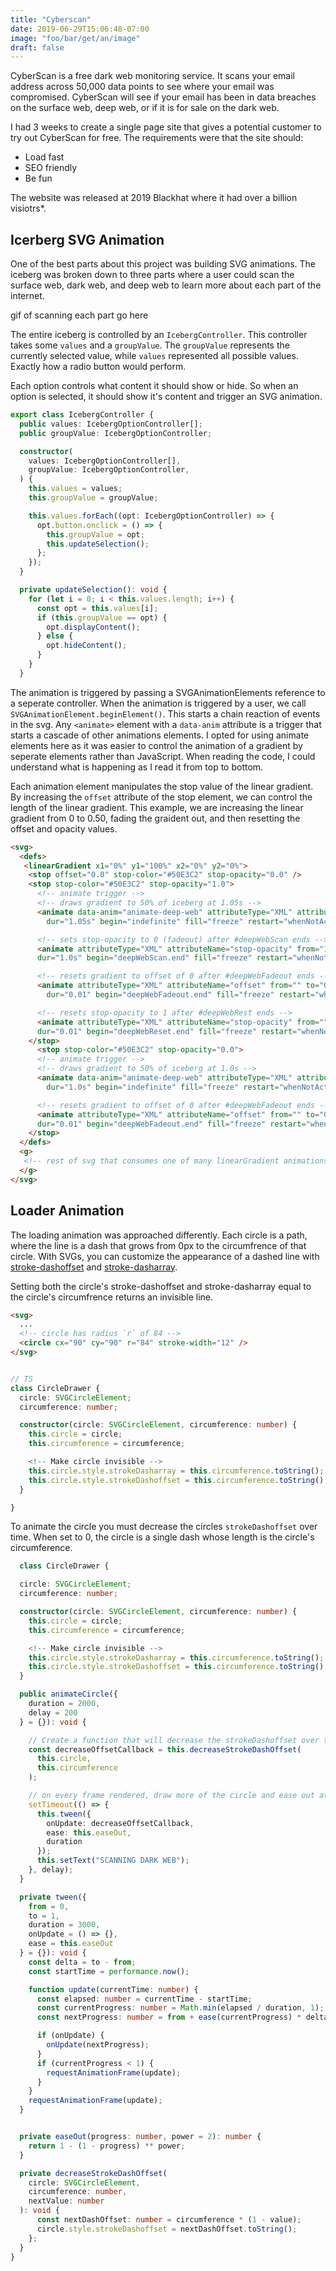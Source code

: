 ```yaml
---
title: "Cyberscan"
date: 2019-06-29T15:06:48-07:00
image: "foo/bar/get/an/image"
draft: false
---
```


CyberScan is a free dark web monitoring service. It scans your email address across 50,000 data points to see where your email was compromised. CyberScan will see if your email has been in data breaches on the surface web, deep web, or if it is for sale on the dark web.

I had 3 weeks to create a single page site that gives a potential customer to try out CyberScan for free. The requirements were that the site should:

- Load fast
- SEO friendly
- Be fun

The website was released at 2019 Blackhat where it had over a billion visiotrs\*.

## Icerberg SVG Animation

One of the best parts about this project was building SVG animations. The iceberg was broken down to three parts where a user could scan the surface web, dark web, and deep web to learn more about each part of the internet.

gif of scanning each part go here

The entire iceberg is controlled by an `IcebergController`. This controller takes some `values` and a `groupValue`. The `groupValue` represents the currently selected value, while `values` represented all possible values. Exactly how a radio button would perform.

Each option controls what content it should show or hide. So when an option is selected, it should show it's content and trigger an SVG animation.

```typescript
export class IcebergController {
  public values: IcebergOptionController[];
  public groupValue: IcebergOptionController;

  constructor(
    values: IcebergOptionController[],
    groupValue: IcebergOptionController,
  ) {
    this.values = values;
    this.groupValue = groupValue;

    this.values.forEach((opt: IcebergOptionController) => {
      opt.button.onclick = () => {
        this.groupValue = opt;
        this.updateSelection();
      };
    });
  }

  private updateSelection(): void {
    for (let i = 0; i < this.values.length; i++) {
      const opt = this.values[i];
      if (this.groupValue == opt) {
        opt.displayContent();
      } else {
        opt.hideContent();
      }
    }
  }
```

The animation is triggered by passing a SVGAnimationElements reference to a seperate controller. When the animation is triggered by a user, we call `SVGAnimationElement.beginElement()`. This starts a chain reaction of events in the svg. Any `<animate>` element with a `data-anim` attribute is a trigger that starts a cascade of other animations elements. I opted for using animate elements here as it was easier to control the animation of a gradient by seperate elements rather than JavaScript. When reading the code, I could understand what is happening as I read it from top to bottom.

Each animation element manipulates the stop value of the linear gradient. By increasing the `offset` attribute of the stop element, we can control the length of the linear gradient. This example, we are increasing the linear gradient from 0 to 0.50, fading the graident out, and then resetting the offset and opacity values.

```html
<svg>
  <defs>
   <linearGradient x1="0%" y1="100%" x2="0%" y2="0%">
    <stop offset="0.0" stop-color="#50E3C2" stop-opacity="0.0" />
    <stop stop-color="#50E3C2" stop-opacity="1.0">
      <!-- animate trigger -->
      <!-- draws gradient to 50% of iceberg at 1.05s -->
      <animate data-anim="animate-deep-web" attributeType="XML" attributeName="offset" from="0.0" to="0.50"
        dur="1.05s" begin="indefinite" fill="freeze" restart="whenNotActive" repeatCount="1"/>

      <!-- sets stop-opacity to 0 (fadeout) after #deepWebScan ends -->
      <animate attributeType="XML" attributeName="stop-opacity" from="1" to="0.0"
      dur="1.0s" begin="deepWebScan.end" fill="freeze" restart="whenNotActive" repeatCount="1"/>

      <!-- resets gradient to offset of 0 after #deepWebFadeout ends -->
      <animate attributeType="XML" attributeName="offset" from="" to="0.0"
        dur="0.01" begin="deepWebFadeout.end" fill="freeze" restart="whenNotActive" repeatCount="1"/>

      <!-- resets stop-opacity to 1 after #deepWebRest ends -->
      <animate attributeType="XML" attributeName="stop-opacity" from="" to="1"
      dur="0.01" begin="deepWebReset.end" fill="freeze" restart="whenNotActive" repeatCount="1"/>
    </stop>
      <stop stop-color="#50E3C2" stop-opacity="0.0">
      <!-- animate trigger -->
      <!-- draws gradient to 50% of iceberg at 1.0s -->
      <animate data-anim="animate-deep-web" attributeType="XML" attributeName="offset" from="0" to="0.50"
        dur="1.0s" begin="indefinite" fill="freeze" restart="whenNotActive"/>

      <!-- resets gradient to offset of 0 after #deepWebFadeout ends -->
      <animate attributeType="XML" attributeName="offset" from="" to="0.0"
      dur="0.01" begin="deepWebFadeout.end" fill="freeze" restart="whenNotActive" repeatCount="1"/>
    </stop>
  </defs>
  <g>
   <!-- rest of svg that consumes one of many linearGradient animations -->
  </g>
</svg>
```

## Loader Animation

The loading animation was approached differently. Each circle is a path, where the line is a dash that grows from 0px to the circumfrence of that circle. With SVGs, you can customize the appearance of a dashed line with [stroke-dashoffset](https://developer.mozilla.org/en-US/docs/Web/SVG/Attribute/stroke-dashoffset) and [stroke-dasharray](https://developer.mozilla.org/en-US/docs/Web/SVG/Attribute/stroke-dasharray).

Setting both the circle's stroke-dashoffset and stroke-dasharray equal to the circle's circumfrence returns an invisible line.

```html
<svg>
  ...
  <!-- circle has radius `r` of 84 -->
  <circle cx="90" cy="90" r="84" stroke-width="12" />
</svg>
```

```typescript

// TS
class CircleDrawer {
  circle: SVGCircleElement;
  circumference: number;

  constructor(circle: SVGCircleElement, circumference: number) {
    this.circle = circle;
    this.circumference = circumference;

    <!-- Make circle invisible -->
    this.circle.style.strokeDasharray = this.circumference.toString();
    this.circle.style.strokeDashoffset = this.circumference.toString();
  }

}
```

To animate the circle you must decrease the circles `strokeDashoffset` over time. When set to 0, the circle is a single dash whose length is the circle's circumference.

```typescript
  class CircleDrawer {

  circle: SVGCircleElement;
  circumference: number;

  constructor(circle: SVGCircleElement, circumference: number) {
    this.circle = circle;
    this.circumference = circumference;

    <!-- Make circle invisible -->
    this.circle.style.strokeDasharray = this.circumference.toString();
    this.circle.style.strokeDashoffset = this.circumference.toString();
  }

  public animateCircle({
    duration = 2000,
    delay = 200
  } = {}): void {

    // Create a function that will decrease the strokeDashoffset over time
    const decreaseOffsetCallback = this.decreaseStrokeDashOffset(
      this.circle,
      this.circumference
    );

    // on every frame rendered, draw more of the circle and ease out at the end.
    setTimeout(() => {
      this.tween({
        onUpdate: decreaseOffsetCallback,
        ease: this.easeOut,
        duration
      });
      this.setText("SCANNING DARK WEB");
    }, delay);
  }

  private tween({
    from = 0,
    to = 1,
    duration = 3000,
    onUpdate = () => {},
    ease = this.easeOut
  } = {}): void {
    const delta = to - from;
    const startTime = performance.now();

    function update(currentTime: number) {
      const elapsed: number = currentTime - startTime;
      const currentProgress: number = Math.min(elapsed / duration, 1);
      const nextProgress: number = from + ease(currentProgress) * delta;

      if (onUpdate) {
        onUpdate(nextProgress);
      }
      if (currentProgress < 1) {
        requestAnimationFrame(update);
      }
    }
    requestAnimationFrame(update);
  }


  private easeOut(progress: number, power = 2): number {
    return 1 - (1 - progress) ** power;
  }

  private decreaseStrokeDashOffset(
    circle: SVGCircleElement,
    circumference: number,
    nextValue: number
  ): void {
      const nextDashOffset: number = circumference * (1 - value);
      circle.style.strokeDashoffset = nextDashOffset.toString();
    };
  }
}
```
